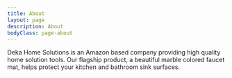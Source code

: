 ```yaml
---
title: About
layout: page
description: About
bodyClass: page-about
---
```


Deka Home Solutions is an Amazon based company providing high quality home solution tools. Our flagship product, a beautiful marble colored faucet mat, helps protect your kitchen and bathroom sink surfaces. 
